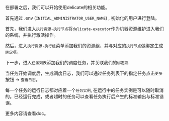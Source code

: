 在部署之后，我们可以开始使用delicate的相关功能。

首先通过 .env (`INITIAL_ADMINISTRATOR_USER_NAME`) , 初始化的用户进行登陆。

<a href="">
    <img src="https://delicate-rs-1301941387.cos.ap-beijing.myqcloud.com/delicate-rs/login_zh.jpg"
         alt="" title="delicate" align="right"/>
</a>


首先，我们进入`执行资源-执行节点`将`delicate-executor`作为机器资源维护进入我们的系统，并执行激活操作。

<a href="">
    <img src="https://delicate-rs-1301941387.cos.ap-beijing.myqcloud.com/delicate-rs/executor_list.jpg"
         alt="" title="delicate" align="right"/>
</a>

<a href="">
    <img src="https://delicate-rs-1301941387.cos.ap-beijing.myqcloud.com/delicate-rs/executor_create.jpg"
         alt="" title="delicate" align="right"/>
</a>


然后，进入`执行资源-执行组`菜单添加我们的资源组，并与对应的`执行节点`做绑定生成`绑定项`。

<a href="">
    <img src="https://delicate-rs-1301941387.cos.ap-beijing.myqcloud.com/delicate-rs/group_list.jpg"
         alt="" title="delicate" align="right"/>
</a>


<a href="">
    <img src="https://delicate-rs-1301941387.cos.ap-beijing.myqcloud.com/delicate-rs/group_inner_bind.jpg"
         alt="" title="delicate" align="right"/>
</a>

下一步，进入`任务列表`添加我们的调度任务，并关联我们的`绑定项`.

<a href="">
    <img src="https://delicate-rs-1301941387.cos.ap-beijing.myqcloud.com/delicate-rs/task_list.jpg"
         alt="" title="delicate" align="right"/>
</a>

<a href="">
    <img src="https://delicate-rs-1301941387.cos.ap-beijing.myqcloud.com/delicate-rs/task_edit.jpg"
         alt="" title="delicate" align="right"/>
</a>


<a href="">
    <img src="https://delicate-rs-1301941387.cos.ap-beijing.myqcloud.com/delicate-rs/task_list_operation.jpg"
         alt="" title="delicate" align="right"/>
</a>

<a href="">
    <img src="https://delicate-rs-1301941387.cos.ap-beijing.myqcloud.com/delicate-rs/task_list.jpg"
         alt="" title="delicate" align="right"/>
</a>


当任务开始调度后，生成调度日志，我们可以通过任务列表下的指定任务点击`更多`按钮  -> `查看日志`。

<a href="">
    <img src="https://delicate-rs-1301941387.cos.ap-beijing.myqcloud.com/delicate-rs/task_logs_2.jpg"
         alt="" title="delicate" align="right"/>
</a>

每一个任务的运行日志都对应着一个`任务实例`, 在运行中的任务实例是可以随时取消的。已经运行完成，或者超时的任务可以查看任务执行后产生的标准输出与标准错误。

<a href="">
    <img src="https://delicate-rs-1301941387.cos.ap-beijing.myqcloud.com/delicate-rs/task_log_kill.jpg"
         alt="" title="delicate" align="right"/>
</a>



更多内容请查看doc。